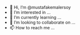 - 👋 Hi, I’m @mustafakemalersoy
- 👀 I’m interested in ...
- 🌱 I’m currently learning ...
- 💞️ I’m looking to collaborate on ...
- 📫 How to reach me ...

<!---
mustafakemalersoy/mustafakemalersoy is a ✨ special ✨ repository because its `README.md` (this file) appears on your GitHub profile.
You can click the Preview link to take a look at your changes.
--->

